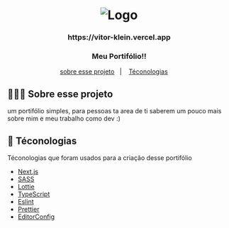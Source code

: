 <h1 align="center">
  <img src="https://github.com/Vitor-Klein/Portifolio/blob/main/public/favicon.ico" alt="Logo">
</h1>

<h3 align="center">
 https://vitor-klein.vercel.app
</h3>

<h3 align="center">
 Meu Portifólio!!
</h3>

<p align="center">
  <a href="#-Sobre esse projeto">sobre esse projeto</a>&nbsp;&nbsp;&nbsp;|&nbsp;&nbsp;&nbsp;
  <a href="#-Téconologias">Téconologias</a>&nbsp;&nbsp;&nbsp;&nbsp;&nbsp;&nbsp;
</p>

## 👨🏻‍💻 Sobre esse projeto
um portifólio simples, para pessoas ta area de ti saberem um pouco mais sobre mim e meu trabalho como dev :)


## 🚀 Téconologias

Téconologias que foram usados para a criação desse portifólio

- [Next.js](https://nextjs.org)
- [SASS](https://sass-lang.com)
- [Lottie](https://lottiefiles.com)
- [TypeScript](https://www.typescriptlang.org/)
- [Eslint](https://eslint.org/)
- [Prettier](https://prettier.io/)
- [EditorConfig](https://editorconfig.org/)
